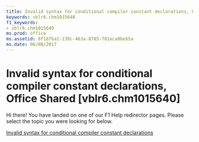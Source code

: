 ```yaml
---
title: Invalid syntax for conditional compiler constant declarations, Office Shared [vblr6.chm1015640]
keywords: vblr6.chm1015640
f1_keywords:
- vblr6.chm1015640
ms.prod: office
ms.assetid: 8f187ba1-138c-463a-8785-781eca8beb5a
ms.date: 06/08/2017
---
```



# Invalid syntax for conditional compiler constant declarations, Office Shared [vblr6.chm1015640]

Hi there! You have landed on one of our F1 Help redirector pages. Please select the topic you were looking for below.

[Invalid syntax for conditional compiler constant declarations](http://msdn.microsoft.com/library/815e6833-9813-5341-838d-55e0b4a4aae5%28Office.15%29.aspx)

